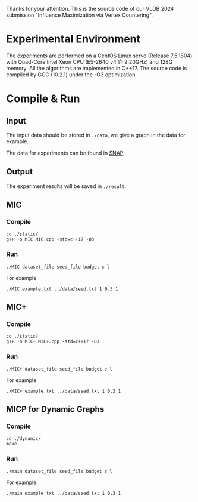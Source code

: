 Thanks for your attention. This is the source code of our VLDB 2024 submission "Influence Maximization via Vertex Countering".

# Experimental Environment

The experiments are performed on a CentOS Linux serve (Release 7.5.1804) with Quad-Core Intel Xeon CPU (E5-2640 v4 @ 2.20GHz) and 128G memory. All the algorithms are implemented in C++17. The source code is compiled by GCC (10.2.1) under the -O3 optimization.

# Compile & Run

## Input

The input data should be stored in `./data`, we give a graph in the data for example.

The data for experiments can be found in [SNAP](http://snap.stanford.edu).

## Output

The experiment results will be saved in `./result`.

## MIC

### Compile


```shell
cd ./static/
g++ -o MIC MIC.cpp -std=c++17 -O3
```

### Run

```shell
./MIC dataset_file seed_file budget 𝜀 l
```

For example

```shell
./MIC example.txt ../data/seed.txt 1 0.3 1
```

## MIC+

### Compile

```shell
cd ./static/
g++ -o MIC+ MIC+.cpp -std=c++17 -O3
```

### Run

```shell
./MIC+ dataset_file seed_file budget 𝜀 l
```

For example

```shell
./MIC+ example.txt ../data/seed.txt 1 0.3 1
```


## MICP for Dynamic Graphs

### Compile


```shell
cd ./dynamic/
make
```

### Run

```shell
./main dataset_file seed_file budget 𝜀 l
```

For example

```shell
./main example.txt ../data/seed.txt 1 0.3 1
```

